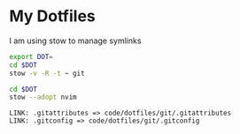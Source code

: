 # My Dotfiles
I am using stow to manage symlinks 

```bash
export DOT=
cd $DOT
stow -v -R -t ~ git

cd $DOT 
stow --adopt nvim 
```
```
LINK: .gitattributes => code/dotfiles/git/.gitattributes
LINK: .gitconfig => code/dotfiles/git/.gitconfig
```
